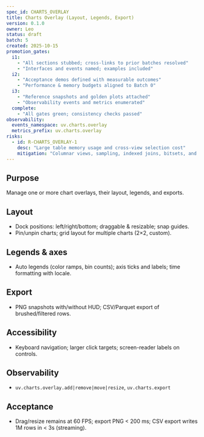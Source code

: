 ```yaml
---
spec_id: CHARTS_OVERLAY
title: Charts Overlay (Layout, Legends, Export)
version: 0.1.0
owner: Leo
status: draft
batch: 5
created: 2025-10-15
promotion_gates:
  i1:
    - "All sections stubbed; cross-links to prior batches resolved"
    - "Interfaces and events named; examples included"
  i2:
    - "Acceptance demos defined with measurable outcomes"
    - "Performance & memory budgets aligned to Batch 0"
  i3:
    - "Reference snapshots and golden plots attached"
    - "Observability events and metrics enumerated"
  complete:
    - "All gates green; consistency checks passed"
observability:
  events_namespace: uv.charts.overlay
  metrics_prefix: uv.charts.overlay
risks:
  - id: R-CHARTS_OVERLAY-1
    desc: "Large table memory usage and cross-view selection cost"
    mitigation: "Columnar views, sampling, indexed joins, bitsets, and throttled events"
---
```


## Purpose
Manage one or more chart overlays, their layout, legends, and exports.

## Layout
- Dock positions: left/right/bottom; draggable & resizable; snap guides.
- Pin/unpin charts; grid layout for multiple charts (2×2, custom).

## Legends & axes
- Auto legends (color ramps, bin counts); axis ticks and labels; time formatting with locale.

## Export
- PNG snapshots with/without HUD; CSV/Parquet export of brushed/filtered rows.

## Accessibility
- Keyboard navigation; larger click targets; screen-reader labels on controls.

## Observability
- `uv.charts.overlay.add|remove|move|resize`, `uv.charts.export`

## Acceptance
- Drag/resize remains at 60 FPS; export PNG < 200 ms; CSV export writes 1M rows in < 3s (streaming).
